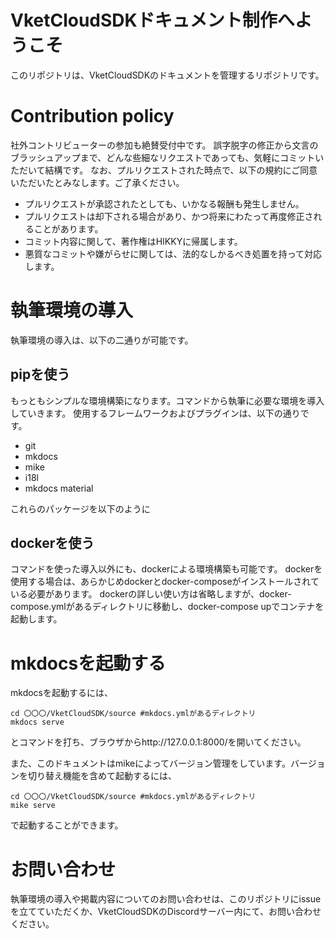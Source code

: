 # VketCloudSDKドキュメント制作へようこそ
このリポジトリは、VketCloudSDKのドキュメントを管理するリポジトリです。

# Contribution policy
社外コントリビューターの参加も絶賛受付中です。
誤字脱字の修正から文言のブラッシュアップまで、どんな些細なリクエストであっても、気軽にコミットいただいて結構です。
なお、プルリクエストされた時点で、以下の規約にご同意いただいたとみなします。ご了承ください。

- プルリクエストが承認されたとしても、いかなる報酬も発生しません。
- プルリクエストは却下される場合があり、かつ将来にわたって再度修正されることがあります。
- コミット内容に関して、著作権はHIKKYに帰属します。
- 悪質なコミットや嫌がらせに関しては、法的なしかるべき処置を持って対応します。

# 執筆環境の導入
執筆環境の導入は、以下の二通りが可能です。

## pipを使う
もっともシンプルな環境構築になります。コマンドから執筆に必要な環境を導入していきます。
使用するフレームワークおよびプラグインは、以下の通りです。

- git
- mkdocs
- mike
- i18l
- mkdocs material

これらのパッケージを以下のように

## dockerを使う
コマンドを使った導入以外にも、dockerによる環境構築も可能です。
dockerを使用する場合は、あらかじめdockerとdocker-composeがインストールされている必要があります。
dockerの詳しい使い方は省略しますが、docker-compose.ymlがあるディレクトリに移動し、docker-compose upでコンテナを起動します。

# mkdocsを起動する
mkdocsを起動するには、

```
cd 〇〇〇/VketCloudSDK/source #mkdocs.ymlがあるディレクトリ
mkdocs serve
```

とコマンドを打ち、ブラウザからhttp://127.0.0.1:8000/を開いてください。

また、このドキュメントはmikeによってバージョン管理をしています。バージョンを切り替え機能を含めて起動するには、

```
cd 〇〇〇/VketCloudSDK/source #mkdocs.ymlがあるディレクトリ
mike serve
```

で起動することができます。

# お問い合わせ
執筆環境の導入や掲載内容についてのお問い合わせは、このリポジトリにissueを立てていただくか、VketCloudSDKのDiscordサーバー内にて、お問い合わせください。